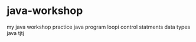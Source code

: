 # java-workshop
my java workshop practice
java program
loopi
 control statments 
data types
java
tjtj
